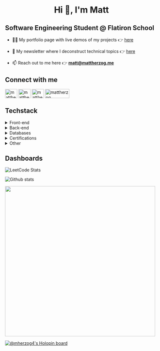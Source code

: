 <h1 align="center">Hi 👋, I'm Matt</h1>
<h2 align="left"> Software Engineering Student @ Flatiron School </h2>




- 👨‍💻 My portfolio page with live demos of my projects :point_right: [here](https://mherzog4.github.io/my-personal-site/)

- 📝 My newsletter where I deconstruct technical topics :point_right: [here](https://mattherzog.substack.com/)

- 📫 Reach out to me here :point_right: **matt@mattherzog.me**

## Connect with me
<p align="left">
<a href="https://twitter.com/mattherzog5" target="_blank"> <img align="center" src="https://raw.githubusercontent.com/rahuldkjain/github-profile-readme-generator/master/src/images/icons/Social/twitter.svg" alt="mattherzog5" height="30" width="40" /></a>
<a href="https://www.linkedin.com/in/matthewherzog3/" target="_blank"> <img align="center" src="https://raw.githubusercontent.com/rahuldkjain/github-profile-readme-generator/master/src/images/icons/Social/linked-in-alt.svg" alt="mattherzog3" height="30" width="40" /></a>
<a href="https://www.youtube.com/channel/UCDzCTSF0N2HNG7lBDj22mFw" target="blank"><img align="center" src="https://www.vectorlogo.zone/logos/youtube/youtube-ar21.svg" alt="mattherzog" height="30" width="40" /></a>
<a href="https://www.youtube.com/channel/UCDzCTSF0N2HNG7lBDj22mFw" target="blank"><img align="center" src="https://www.vectorlogo.zone/logos/twitch/twitch-horizontal.svg" alt="mattherzog" height="30" width="80" /></a>

## Techstack
<details>
<summary>Front-end</summary>
  - HTML
<br>
  - CSS
<br>
  - JavaScript
<br>
  - React
<br>
  - Formik
<br>
  - Material UI
<br>
  - Tailwind
<br>
 </details>

<details>
<summary>Back-end</summary>
  - Ruby
<br>
  - Ruby on Rails
<br>
  - Python
<br>
  - Node.js
<br>
  - Express.js
<br>
  - Mongoose
<br>
  - Prisma
<br>
  - Active Record
<br>
  </details>


<details>
<summary>Databases</summary>
  - MySQL
<br>
  - Postgres
<br>
  - MongoDB
<br>
  - Firebase
 <br>
</details>
 
<details>
<summary>Certifications</summary>
  - aws cloud practitioner(in progress)
   <br>
  - MongoDB Developer(in progress)
<br>
  </details>
  
<details>
<summary>Other</summary>
  - Algolia
<br>
  - REST APIs
  <br>
  - Postman
  <br>
  - Figma
  <br>
  - Github actions
 <br>
  </details>

  
## Dashboards

![LeetCode Stats](https://leetcard.jacoblin.cool/mherzog4?theme=dark&font=UnifrakturCook)

![Github stats](https://github-readme-stats.vercel.app/api?username=Mherzog4&theme=react&show_icons=true&count_private=true)

<a href="https://wakatime.com"><img src="https://wakatime.com/share/@e585de3f-31d6-4ba7-b049-8cbe0c86598a/56aee8a8-9105-48cd-94f1-bf37744687d3.png" width="495px"/></a>

[![@mherzog4's Holopin board](https://holopin.io/api/user/board?user=mherzog4)](https://holopin.io/@mherzog4)


